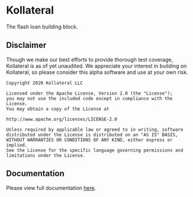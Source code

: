 # Kollateral
The flash loan building block.

## Disclaimer
Though we make our best efforts to provide thorough test coverage, Kollateral is as of yet unaudited. We appreciate your interest in building on Kollateral, so please consider this alpha software and use at your own risk.

```
Copyright 2020 Kollateral LLC

Licensed under the Apache License, Version 2.0 (the "License");
you may not use the included code except in compliance with the License.
You may obtain a copy of the License at

http://www.apache.org/licenses/LICENSE-2.0

Unless required by applicable law or agreed to in writing, software
distributed under the License is distributed on an "AS IS" BASIS,
WITHOUT WARRANTIES OR CONDITIONS OF ANY KIND, either express or implied.
See the License for the specific language governing permissions and
limitations under the License.
```

## Documentation
Please view full documentation [here](https://docs.kollateral.co).